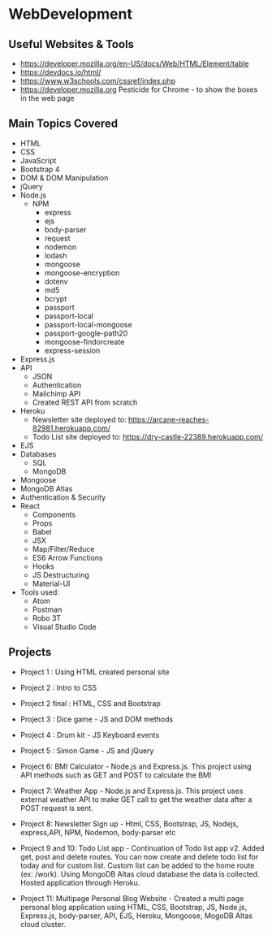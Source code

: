 # WebDevelopment

## Useful Websites & Tools
* https://developer.mozilla.org/en-US/docs/Web/HTML/Element/table
* https://devdocs.io/html/
* https://www.w3schools.com/cssref/index.php
* https://developer.mozilla.org
Pesticide for Chrome - to show the boxes in the web page

## Main Topics Covered
* HTML
* CSS
* JavaScript
* Bootstrap 4
* DOM & DOM Manipulation
* jQuery
* Node.js
  * NPM
    * express
    * ejs
    * body-parser
    * request
    * nodemon
    * lodash
    * mongoose 
    * mongoose-encryption
    * dotenv
    * md5
    * bcrypt
    * passport
    * passport-local
    * passport-local-mongoose
    * passport-google-path20
    * mongoose-findorcreate
    * express-session
* Express.js
* API
  * JSON
  * Authentication
  * Mailchimp API
  * Created REST API from scratch
* Heroku
  * Newsletter site deployed to: https://arcane-reaches-82981.herokuapp.com/
  * Todo List site deployed to: https://dry-castle-22389.herokuapp.com/
* EJS
* Databases
  * SQL
  * MongoDB
* Mongoose
* MongoDB Atlas
* Authentication & Security
* React
  * Components
  * Props
  * Babel
  * JSX
  * Map/Filter/Reduce
  * ES6 Arrow Functions
  * Hooks
  * JS Destructuring
  * Material-UI
* Tools used:
   * Atom
   * Postman
   * Robo 3T
   * Visual Studio Code


## Projects
* Project 1 : Using HTML created personal site 

* Project 2 : Intro to CSS 
* Project 2 final : HTML, CSS and Bootstrap 
* Project 3 : Dice game - JS and DOM methods 

* Project 4 : Drum kit - JS Keyboard events 

* Project 5 : Simon Game - JS and jQuery 

* Project 6: BMI Calculator - Node.js and Express.js. This project using API methods such as GET and POST to calculate the BMI



* Project 7: Weather App - Node.js and Express.js. This project uses external weather API to make GET call to get the weather data after a POST request is sent.


* Project 8: Newsletter Sign up - Html, CSS, Bootstrap, JS, Nodejs, express,API, NPM, Nodemon, body-parser etc 

* Project 9 and 10: Todo List app - Continuation of Todo list app v2. Added get, post and delete routes. You can now create and delete todo list for today and for custom list. Custom list can be added to the home route (ex: /work). Using MongoDB Altas cloud database the data is collected. Hosted application through Heroku.

* Project 11: Multipage Personal Blog Website - Created a multi page personal blog application using HTML, CSS, Bootstrap, JS, Node.js, Express.js, body-parser, API, EJS, Heroku, Mongoose, MogoDB Altas cloud cluster. 

